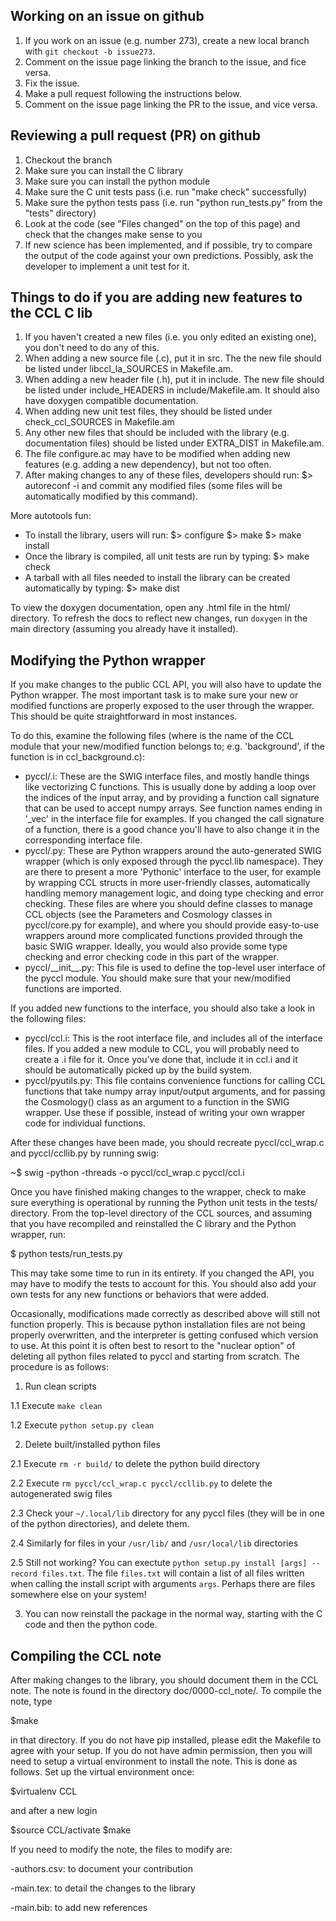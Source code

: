 Working on an issue on github
-----------------------------
1. If you work on an issue (e.g. number 273), create a new local branch with ```git checkout -b issue273```.
2. Comment on the issue page linking the branch to the issue, and fice versa.
3. Fix the issue.
4. Make a pull request following the instructions below.
5. Comment on the issue page linking the PR to the issue, and vice versa.


Reviewing a pull request (PR) on github
---------------------------------------
1. Checkout the branch
2. Make sure you can install the C library
3. Make sure you can install the python module
4. Make sure the C unit tests pass (i.e. run "make check" successfully)
5. Make sure the python tests pass (i.e. run "python run_tests.py" from the "tests" directory)
6. Look at the code (see "Files changed" on the top of this page) and check that the changes make sense to you
7. If new science has been implemented, and if possible, try to compare the output of the code against your own predictions. Possibly, ask the developer to implement a unit test for it.


Things to do if you are adding new features to the CCL C lib
------------------------------------------------------------
 1. If you haven't created a new files (i.e. you only edited
    an existing one), you don't need to do any of this.
 2. When adding a new source file (.c), put it in src. The
    the new file should be listed under libccl_la_SOURCES in
    Makefile.am.
 3. When adding a new header file (.h), put it in include.
    The new file should be listed under include_HEADERS in
    include/Makefile.am. It should also have doxygen
    compatible documentation.
 4. When adding new unit test files, they should be listed
    under check_ccl_SOURCES in Makefile.am
 5. Any other new files that should be included with the
    library (e.g. documentation files) should be listed
    under EXTRA_DIST in Makefile.am.
 6. The file configure.ac may have to be modified when 
    adding new features (e.g. adding a new dependency), but
    not too often.
 7. After making changes to any of these files, developers
    should run:
      $> autoreconf -i
    and commit any modified files (some files will be
    automatically modified by this command).

More autotools fun:
 - To install the library, users will run:
     $> configure <options>
     $> make
     $> make install
 - Once the library is compiled, all unit tests are run by
   typing:
     $> make check
 - A tarball with all files needed to install the library
   can be created automatically by typing:
     $> make dist

To view the doxygen documentation, open any .html file in the html/ 
directory. To refresh the docs to reflect new changes, run 
`doxygen` in the main directory (assuming you already have it installed).

Modifying the Python wrapper
---------------------------------------------------------
If you make changes to the public CCL API, you will also have to update the 
Python wrapper. The most important task is to make sure your new or modified 
functions are properly exposed to the user through the wrapper. This should be 
quite straightforward in most instances.

To do this, examine the following files (where <modulename> is the name of the 
CCL module that your new/modified function belongs to; e.g. 'background', if the 
function is in ccl\_background.c):

 - pyccl/<modulename>.i: These are the SWIG interface files, and mostly handle 
   things like vectorizing C functions. This is usually done by adding a loop 
   over the indices of the input array, and by providing a function call 
   signature that can be used to accept numpy arrays. See function names ending 
   in '\_vec' in the interface file for examples. If you changed the call 
   signature of a function, there is a good chance you'll have to also change 
   it in the corresponding interface file.
 - pyccl/<modulename>.py: These are Python wrappers around the auto-generated 
   SWIG wrapper (which is only exposed through the pyccl.lib namespace). They 
   are there to present a more 'Pythonic' interface to the user, for example by 
   wrapping CCL structs in more user-friendly classes, automatically handling 
   memory management logic, and doing type checking and error checking.
   These files are where you should define classes to manage CCL objects (see 
   the Parameters and Cosmology classes in pyccl/core.py for example), and 
   where you should provide easy-to-use wrappers around more complicated 
   functions provided through the basic SWIG wrapper. Ideally, you would also 
   provide some type checking and error checking code in this part of the 
   wrapper.
 - pyccl/\_\_init\_\_.py: This file is used to define the top-level user interface 
   of the pyccl module. You should make sure that your new/modified functions 
   are imported.

If you added new functions to the interface, you should also take a look in 
the following files:

 - pyccl/ccl.i: This is the root interface file, and includes all of the 
   interface files. If you added a new module to CCL, you will probably need to 
   create a <modulename>.i file for it. Once you've done that, include it in 
   ccl.i and it should be automatically picked up by the build system.
 - pyccl/pyutils.py: This file contains convenience functions for calling CCL 
   functions that take numpy array input/output arguments, and for passing the 
   Cosmology() class as an argument to a function in the SWIG wrapper. Use 
   these if possible, instead of writing your own wrapper code for individual 
   functions.

After these changes have been made, you should recreate pyccl/ccl_wrap.c and
pyccl/ccllib.py by running swig:

~$ swig -python -threads -o pyccl/ccl_wrap.c pyccl/ccl.i


Once you have finished making changes to the wrapper, check to make sure 
everything is operational by running the Python unit tests in the tests/ 
directory. From the top-level directory of the CCL sources, and assuming that 
you have recompiled and reinstalled the C library and the Python wrapper, run:

  $ python tests/run\_tests.py

This may take some time to run in its entirety. If you changed the API, you may 
have to modify the tests to account for this. You should also add your own 
tests for any new functions or behaviors that were added.

Occasionally, modifications made correctly as described above will still not function properly.
This is because python installation files are not being properly overwritten, and 
the interpreter is getting confused which version to use. At this point it is often best to resort 
to the "nuclear option" of deleting all python files related to pyccl and starting from 
scratch. The procedure is as follows:
1. Run clean scripts
    
1.1 Execute `make clean`

1.2 Execute `python setup.py clean`

2. Delete built/installed python files

2.1 Execute `rm -r build/` to delete the python build directory

2.2 Execute `rm pyccl/ccl_wrap.c pyccl/ccllib.py` to delete the autogenerated swig files

2.3 Check your `~/.local/lib` directory for any pyccl files (they will be in one of the python directories), and delete them.

2.4 Similarly for files in your `/usr/lib/` and `/usr/local/lib` directories

2.5 Still not working? You can exectute `python setup.py install [args] --record files.txt`. 
The file `files.txt` will contain a list of all files written when calling the install script with
arguments `args`. Perhaps there are files somewhere else on your system! 

3. You can now reinstall the package in the normal way, starting with the 
C code and then the python code. 

Compiling the CCL note
--------------------------------------------
After making changes to the library, you should document them in the
CCL note. The note is found in the directory doc/0000-ccl_note/.
To compile the note, type 

  $make

in that directory. If you do not have pip installed, please edit the
Makefile to agree with your setup. If you do not have admin permission,
then you will need to setup a virtual environment to install the note.
This is done as follows. Set up the virtual environment once:
  
  $virtualenv CCL

and after a new login

  $source CCL/activate
  $make

If you need to modify the note, the files to modify are:
  
  -authors.csv: to document your contribution

  -main.tex: to detail the changes to the library

  -main.bib: to add new references
